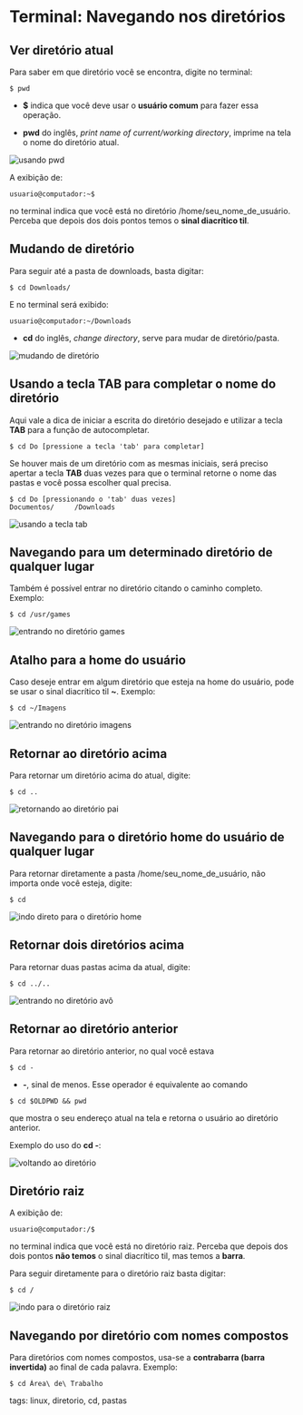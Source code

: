 # Terminal: Navegando nos diretórios


## Ver diretório atual

Para saber em que diretório você se encontra, digite no terminal:

```
$ pwd
```

- **$** indica que você deve usar o **usuário comum** para fazer essa operação.

- **pwd** do inglês, *print name of current/working directory*, imprime na tela o nome do diretório atual.

![usando pwd](img/p0004-0.gif)

A exibição de:

```
usuario@computador:~$
```

no terminal indica que você está no diretório /home/seu_nome_de_usuário. Perceba que depois dos dois pontos temos o **sinal diacrítico til**.

## Mudando de diretório

Para seguir até a pasta de downloads, basta digitar:

```
$ cd Downloads/
```

E no terminal será exibido:

```
usuario@computador:~/Downloads
```

- **cd** do inglês, *change directory*, serve para mudar de diretório/pasta.

![mudando de diretório](img/p0004-1.gif)

## Usando a tecla TAB para completar o nome do diretório

Aqui vale a dica de iniciar a escrita do diretório desejado e utilizar a tecla **TAB** para a função de autocompletar.

```
$ cd Do [pressione a tecla 'tab' para completar]
```

Se houver mais de um diretório com as mesmas iniciais, será preciso apertar a tecla **TAB** duas vezes para que o terminal retorne o nome das pastas e você possa escolher qual precisa.

```
$ cd Do [pressionando o 'tab' duas vezes]
Documentos/     /Downloads
```

![usando a tecla tab](img/p0004-2.gif)

## Navegando para um determinado diretório de qualquer lugar

Também é possível entrar no diretório citando o caminho completo. Exemplo:

```
$ cd /usr/games
```

![entrando no diretório games](img/p0004-3.gif)

## Atalho para a home do usuário

Caso deseje entrar em algum diretório que esteja na home do usuário, pode se usar o sinal diacrítico til **~**. Exemplo:

```
$ cd ~/Imagens
```

![entrando no diretório imagens](img/p0004-4.gif)

## Retornar ao diretório acima

Para retornar um diretório acima do atual, digite:

```
$ cd ..
```

![retornando ao diretório pai](img/p0004-5.gif)

## Navegando para o diretório home do usuário de qualquer lugar

Para retornar diretamente a pasta /home/seu_nome_de_usuário, não importa onde você esteja, digite:

```
$ cd
```

![indo direto para o diretório home](img/p0004-6.gif)

## Retornar dois diretórios acima

Para retornar duas pastas acima da atual, digite:

```
$ cd ../..
```

![entrando no diretório avô](img/p0004-7.gif)

## Retornar ao diretório anterior

Para retornar ao diretório anterior, no qual você estava

```
$ cd -
```

- **-**, sinal de menos. Esse operador é equivalente ao comando

```
$ cd $OLDPWD && pwd
```

que mostra o seu endereço atual na tela e retorna o usuário ao diretório anterior.

Exemplo do uso do **cd -**:

![voltando ao diretório](img/p0004-8.gif)

## Diretório raiz

A exibição de:

```
usuario@computador:/$
```

no terminal indica que você está no diretório raiz. Perceba que depois dos dois pontos **não temos** o sinal diacrítico til, mas temos a **barra**.

Para seguir diretamente para o diretório raiz basta digitar:

```
$ cd /
```

![indo para o diretório raiz](img/p0004-9.gif)

## Navegando por diretório com nomes compostos

Para diretórios com nomes compostos, usa-se a **contrabarra (barra invertida)** ao final de cada palavra. Exemplo:

```
$ cd Área\ de\ Trabalho
```

tags: linux, diretorio, cd, pastas

